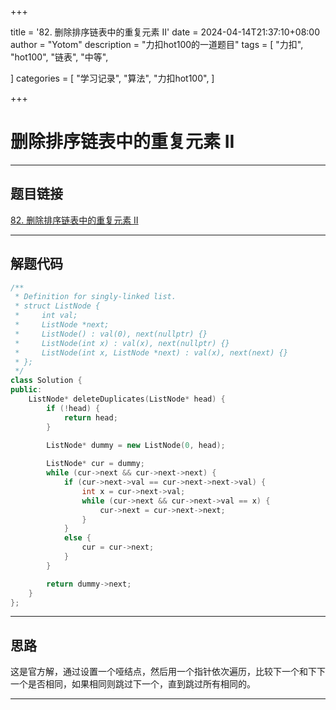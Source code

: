 +++

title = '82. 删除排序链表中的重复元素 II'
date = 2024-04-14T21:37:10+08:00
author = "Yotom"
description = "力扣hot100的一道题目"
tags = [
    "力扣",
    "hot100",
    "链表",
    "中等",

]
categories = [
    "学习记录",
    "算法",
    "力扣hot100",
]

+++

# 删除排序链表中的重复元素 II

---

## 题目链接

[82. 删除排序链表中的重复元素 II](https://leetcode.cn/problems/remove-duplicates-from-sorted-list-ii/)

---

## 解题代码

```c++
/**
 * Definition for singly-linked list.
 * struct ListNode {
 *     int val;
 *     ListNode *next;
 *     ListNode() : val(0), next(nullptr) {}
 *     ListNode(int x) : val(x), next(nullptr) {}
 *     ListNode(int x, ListNode *next) : val(x), next(next) {}
 * };
 */
class Solution {
public:
    ListNode* deleteDuplicates(ListNode* head) {
        if (!head) {
            return head;
        }
        
        ListNode* dummy = new ListNode(0, head);

        ListNode* cur = dummy;
        while (cur->next && cur->next->next) {
            if (cur->next->val == cur->next->next->val) {
                int x = cur->next->val;
                while (cur->next && cur->next->val == x) {
                    cur->next = cur->next->next;
                }
            }
            else {
                cur = cur->next;
            }
        }

        return dummy->next;
    }
};

```

---

## 思路

这是官方解，通过设置一个哑结点，然后用一个指针依次遍历，比较下一个和下下一个是否相同，如果相同则跳过下一个，直到跳过所有相同的。

---